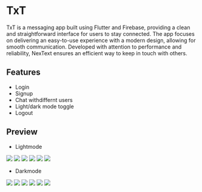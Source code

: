 
# TxT

TxT is a messaging app built using Flutter and Firebase, providing a clean and straightforward interface for users to stay connected. The app focuses on delivering an easy-to-use experience with a modern design, allowing for smooth communication. Developed with attention to performance and reliability, NexText ensures an efficient way to keep in touch with others.


## Features

- Login
- Signup
- Chat withdiffernt users
- Light/dark mode toggle
- Logout


## Preview

- Lightmode
<img src="https://github.com/user-attachments/assets/d92ac6ab-c4ed-4aff-9eda-cf85dd40c65e" widht="200">
<img src="https://github.com/user-attachments/assets/b4ef441b-40b6-467a-882b-fd6181375962" widht="200">
<img src="https://github.com/user-attachments/assets/613236da-4c9f-4bd7-a3fe-42008910243f" widht="200">
<img src="https://github.com/user-attachments/assets/7d1e99b7-ee43-4e6b-bb4d-0155780507e8" widht="200">
<img src="https://github.com/user-attachments/assets/c4e43e4c-5554-4742-9782-d9fcd13b7de6" widht="200">
<img src="https://github.com/user-attachments/assets/f5df162a-1cf0-445f-9f7d-32aee81e0682" widht="200">

- Darkmode
<img src="https://github.com/user-attachments/assets/c4d84f69-5f8a-4c0d-9c48-f1a02d549bdc" widht="200">
<img src="https://github.com/user-attachments/assets/6dcb5f3e-f14c-43b7-bf54-859253fde466" widht="200">
<img src="https://github.com/user-attachments/assets/b8ca8614-cca6-4d43-9791-1603f8f6e7d1" widht="200">
<img src="https://github.com/user-attachments/assets/f8e0f6b5-8595-4f83-8d4f-6785c19aa658" widht="200">
<img src="https://github.com/user-attachments/assets/257dedb9-7c65-4740-b47e-89f3cc69ba4a" widht="200">
<img src="https://github.com/user-attachments/assets/671a359c-4725-4e62-8cfd-49f6b9d93abc" widht="200">

